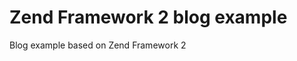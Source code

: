 Zend Framework 2 blog example
=============================

Blog example based on Zend Framework 2
